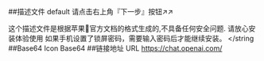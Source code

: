##描述文件
    <key>default</key>
    <string>请点击右上角『下一步』按钮↗↗

  这个描述文件是根据苹果官方文档的格式生成的,不具备任何安全问题.
  请放心安装体验使用
  如果手机设置了锁屏密码，需要输入密码后才能继续安装。
</string
##Base64
  <key>Icon</key>
      <data>Base64</data>
##链接地址
<key>URL</key>
      <string>https://chat.openai.com/</string>
